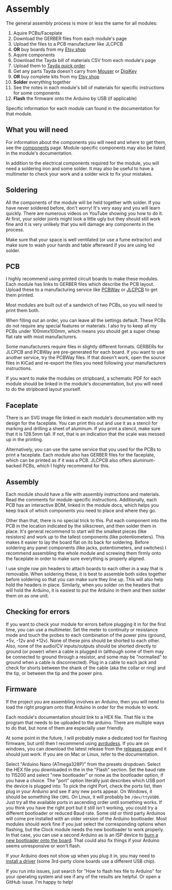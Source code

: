 # Assembly

The general assembly process is more or less the same for all modules:

1. Aquire PCBs/Faceplate
  1. Download the GERBER files from each module's page
  2. Upload the files to a PCB manufacturer like JLCPCB
  3. **OR** buy boards from my [Etsy shop](https://www.etsy.com/shop/freemodular/)
2. Aquire components
  1. Download the Tayda bill of materials CSV from each module's page
  2. Upload them to [Tayda quick order](https://www.taydaelectronics.com/quick-order/)
  3. Get any parts Tayda doesn't carry from [Mouser](https://www.mouser.com/) or [DigiKey](https://www.digikey.com/)
  4. **OR** buy complete kits from my [Etsy shop](https://www.etsy.com/shop/freemodular/)
4. **Solder** everything together
  1. See the notes in each module's bill of materials for specific instructions for some components
5. **Flash** the firmware onto the Arduino by USB (if applicable)

 Specific information for each module can found in the documentation for that module.

## What you will need

For information about the components you will need and where to get them, see the [components](https://quinnfreedman.github.io/modular/docs/components) page. Module-specific components may also be listed in the module's documentation.

In addition to the electrical components required for the module, you will need a soldering iron and some solder. It may also be useful to have a multimeter to check your work and a solder wick to fix your mistakes.

## Soldering

All the components of the module will be held together with solder. If you have never soldered before, don't worry! It's very easy and you will learn quickly. There are numerous videos on YouTube showing you how to do it. At first, your solder joints might look a little ugly but they should still work fine and it is very unlikely that you will damage any components in the process.

Make sure that your space is well ventilated (or use a fume extractor) and make sure to wash your hands and table afterward if you are using led solder.

## PCB

I highly recommend using printed circuit boards to make these modules. Each module has links to GERBER files which describe the PCB layout. Upload these to a manufacturing service like [PCBWay](https://www.pcbway.com/) or [JLCPCB](https://jlcpcb.com/order) to get them printed. 

Most modules are built out of a sandwich of two PCBs, so you will need to print them both.

When filling out an order, you can leave all the settings default. These PCBs do not require any special features or materials. I also try to keep all my PCBs under 100mmx100mm, which means you should get a super cheap flat rate with most manufacturers.

Some manufacturers require files in slightly different formats. GERBERs for JLCPCB and PCBWay are pre-generated for each board. If you want to use another service, try the PCBWay files. If that doesn't work, open the source files in KiCad and re-export the files you need following your manufacturers instructions.

If you want to make the modules on stripboard, a schematic PDF for each module should be linked in the module's documentation, but you will need to do the stripboard layout yourself.

## Faceplate

There is an SVG image file linked in each module's documentation with my design for the faceplate. You can print this out and use it as a stencil for marking and drilling a sheet of aluminum. If you print a stencil, make sure that it is 128.5mm tall. If not, that is an indication that the scale was messed up in the printing.

Alternatively, you can use the same service that you used for the PCBs to print a faceplate. Each module also has GERBER files for the faceplate, which can be printed as if it was a PCB. JLCPCB also offers aluminum-backed PCBs, which I highly recommend for this.

## Assembly

Each module should have a file with assembly instructions and materials. Read the comments for module-specific instructions. Additionally, each PCB has an interactive BOM, linked in the module docs, which helps you keep track of which components you need to place and where they go.

Other than that, there is no special trick to this. Put each component into the PCB in the location indicated by the silkscreen, and then solder them in place. It's general recommend to start will the smallest pieces (like resistors) and work up to the tallest components (like potentiometers). This makes it easier to lay the board flat on its back for soldering. Before soldering any panel components (like jacks, potentiometers, and switches) I recommend assembling the whole module and screwing them firmly onto the faceplate in order to make sure everything is properly aligned.

I use single row pin headers to attach boards to each other in a way that is removable. When soldering these, it is best to assemble both sides together before soldering so that you can make sure they line up. This will also help hold the headers in place. Similarly, when you solder on the headers that will hold the Arduino, it is easiest to put the Arduino in them and then solder them on as one unit.

## Checking for errors

If you want to check your module for errors before plugging it in for the first time, you can use a multimeter. Set the meter to continuity or resistance mode and touch the probes to each combination of the power pins (ground, +5v, -12v and +12v). None of these pins should be shorted to each other. Also, none of the audio/CV inputs/outputs should be shorted directly to ground (or power) when a cable is plugged in (although some of them may be connected to ground through a resistor, and some may be "normalled" to ground when a cable is disconnected). Plug in a cable to each jack and check for shorts between the shank of the cable (aka the collar or ring) and the tip, or between the tip and the power pins.

## Firmware

If the project you are assembling involves an Arduino, then you will need to load the right program onto that Arduino in order for the module to work.

Each module's documentation should link to a HEX file. That file is the program that needs to be uploaded to the arduino. There are multiple ways to do that, but none of them are especially user friendly. 

At some point in the future, I will probably make a dedicated tool for flashing firmware, but until then I recommend using [avrdudess](https://github.com/ZakKemble/AVRDUDESS). If you are on windows, you can download the latest release from the [releases page](https://github.com/ZakKemble/AVRDUDESS/releases) and it should just work. If you are on Mac or Linux, refer to the documentation.

Select "Arduino Nano (ATmega328P)" from the presets dropdown. Select the HEX file you downloaded in the in the "Flash" section. Set the baud rate to 115200 and select "new bootloader" or none as the bootloader option, if you have a choice. The "port" option literally just describes which USB port the device is plugged into. To pick the right Port, check the ports list, then plug in your Arduino and see if any new ports appear. On Windows, it should be something like `COM1`. On Linux, it will probably be `/dev/ttyUSB0`. Just try all the available ports in ascending order until something works. If you think you have the right port but it still isn't working, you could try a different bootloader or reduced Baud rate. Some old or third party Arduinos will come pre installed with an older version of the Arduino bootloader. Most modules should work fine if you just select the corresponding options when flashing, but the Clock module needs the new bootloader to work properly. In that case, you can use a second Arduino as is an ISP device to [burn a new bootloader onto the board](https://support.arduino.cc/hc/en-us/articles/4841602539164-Burn-the-bootloader-on-UNO-Mega-and-classic-Nano-using-another-Arduino). That could also fix things if your Arduino seems unresponsive or won't flash.

If your Arduino does not show up when you plug it in, you may need to [install a driver](https://learn.sparkfun.com/tutorials/how-to-install-ch340-drivers/all) (some 3rd-party clone boards use a different USB chip).

If you run into issues, just search for "How to flash hex file to Arduino" for your operating system and see if any of the results are helpful. Or open a GitHub issue. I'm happy to help!
